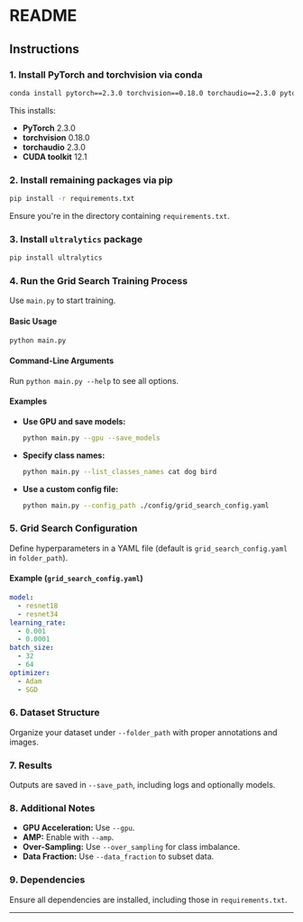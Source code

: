 # README

## Instructions

### 1. Install PyTorch and torchvision via conda

```bash
conda install pytorch==2.3.0 torchvision==0.18.0 torchaudio==2.3.0 pytorch-cuda=12.1 -c pytorch -c nvidia
```

This installs:

- **PyTorch** 2.3.0
- **torchvision** 0.18.0
- **torchaudio** 2.3.0
- **CUDA toolkit** 12.1

### 2. Install remaining packages via pip

```bash
pip install -r requirements.txt
```

Ensure you're in the directory containing `requirements.txt`.

### 3. Install `ultralytics` package

```bash
pip install ultralytics
```

### 4. Run the Grid Search Training Process

Use `main.py` to start training.

#### Basic Usage

```bash
python main.py
```

#### Command-Line Arguments

Run `python main.py --help` to see all options.

#### Examples

- **Use GPU and save models:**

  ```bash
  python main.py --gpu --save_models
  ```

- **Specify class names:**

  ```bash
  python main.py --list_classes_names cat dog bird
  ```

- **Use a custom config file:**

  ```bash
  python main.py --config_path ./config/grid_search_config.yaml
  ```

### 5. Grid Search Configuration

Define hyperparameters in a YAML file (default is `grid_search_config.yaml` in `folder_path`).

#### Example (`grid_search_config.yaml`)

```yaml
model:
  - resnet18
  - resnet34
learning_rate:
  - 0.001
  - 0.0001
batch_size:
  - 32
  - 64
optimizer:
  - Adam
  - SGD
```

### 6. Dataset Structure

Organize your dataset under `--folder_path` with proper annotations and images.

### 7. Results

Outputs are saved in `--save_path`, including logs and optionally models.

### 8. Additional Notes

- **GPU Acceleration:** Use `--gpu`.
- **AMP:** Enable with `--amp`.
- **Over-Sampling:** Use `--over_sampling` for class imbalance.
- **Data Fraction:** Use `--data_fraction` to subset data.

### 9. Dependencies

Ensure all dependencies are installed, including those in `requirements.txt`.

---